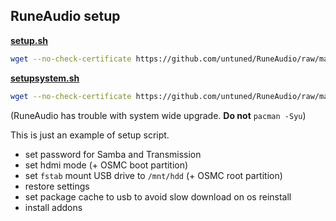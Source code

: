 RuneAudio setup
---

[**setup.sh**](https://github.com/rern/RuneAudio/blob/master/_settings/setup.sh)  
```sh
wget --no-check-certificate https://github.com/untuned/RuneAudio/raw/master/_settings/setup.sh; chmod +x setup.sh; ./setup.sh
```
[**setupsystem.sh**](https://github.com/rern/RuneAudio/blob/master/_settings/setupsystem.sh)  
```sh
wget --no-check-certificate https://github.com/untuned/RuneAudio/raw/master/_settings/setupsystem.sh; chmod +x setupsystem.sh; ./setupsystem.sh
```
(RuneAudio has trouble with system wide upgrade. **Do not** `pacman -Syu`)  

This is just an example of setup script.  
- set password for Samba and Transmission
- set hdmi mode (+ OSMC boot partition)
- set `fstab` mount USB drive to `/mnt/hdd` (+ OSMC root partition)
- restore settings
- set package cache to usb to avoid slow download on os reinstall
- install addons 
